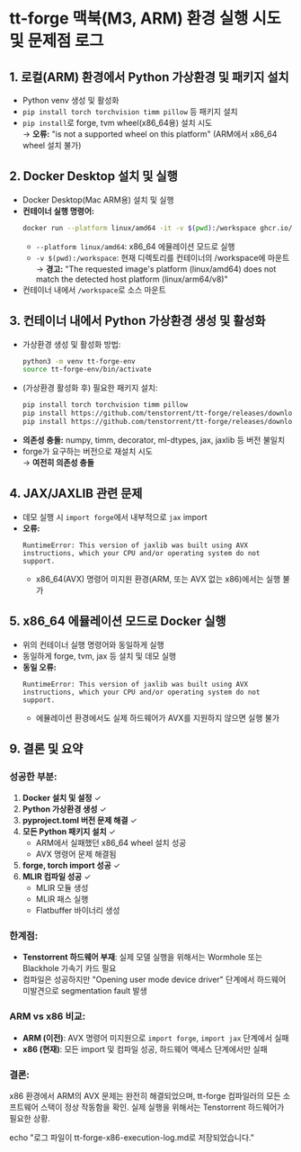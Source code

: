 # tt-forge 맥북(M3, ARM) 환경 실행 시도 및 문제점 로그

## 1. 로컬(ARM) 환경에서 Python 가상환경 및 패키지 설치
- Python venv 생성 및 활성화
- `pip install torch torchvision timm pillow` 등 패키지 설치
- `pip install`로 forge, tvm wheel(x86_64용) 설치 시도  
  → **오류:** "is not a supported wheel on this platform" (ARM에서 x86_64 wheel 설치 불가)

## 2. Docker Desktop 설치 및 실행
- Docker Desktop(Mac ARM용) 설치 및 실행
- **컨테이너 실행 명령어:**
  ```bash
  docker run --platform linux/amd64 -it -v $(pwd):/workspace ghcr.io/tenstorrent/tt-forge-fe/tt-forge-fe-ird-ubuntu-22-04
  ```
  - `--platform linux/amd64`: x86_64 에뮬레이션 모드로 실행
  - `-v $(pwd):/workspace`: 현재 디렉토리를 컨테이너의 /workspace에 마운트
  → **경고:** "The requested image's platform (linux/amd64) does not match the detected host platform (linux/arm64/v8)"
- 컨테이너 내에서 `/workspace`로 소스 마운트

## 3. 컨테이너 내에서 Python 가상환경 생성 및 활성화
- 가상환경 생성 및 활성화 방법:
  ```bash
  python3 -m venv tt-forge-env
  source tt-forge-env/bin/activate
  ```
- (가상환경 활성화 후) 필요한 패키지 설치:
  ```bash
  pip install torch torchvision timm pillow
  pip install https://github.com/tenstorrent/tt-forge/releases/download/0.1.0.dev20250422214451/forge-0.1.0.dev20250422214451-cp310-cp310-linux_x86_64.whl
  pip install https://github.com/tenstorrent/tt-forge/releases/download/0.1.0.dev20250422214451/tvm-0.1.0.dev20250422214451-cp310-cp310-linux_x86_64.whl
  ```
- **의존성 충돌:** numpy, timm, decorator, ml-dtypes, jax, jaxlib 등 버전 불일치
- forge가 요구하는 버전으로 재설치 시도  
  → **여전히 의존성 충돌**

## 4. JAX/JAXLIB 관련 문제
- 데모 실행 시 `import forge`에서 내부적으로 `jax` import
- **오류:**  
  ```
  RuntimeError: This version of jaxlib was built using AVX instructions, which your CPU and/or operating system do not support.
  ```
  - x86_64(AVX) 명령어 미지원 환경(ARM, 또는 AVX 없는 x86)에서는 실행 불가

## 5. x86_64 에뮬레이션 모드로 Docker 실행
- 위의 컨테이너 실행 명령어와 동일하게 실행
- 동일하게 forge, tvm, jax 등 설치 및 데모 실행
- **동일 오류:**  
  ```
  RuntimeError: This version of jaxlib was built using AVX instructions, which your CPU and/or operating system do not support.
  ```
  - 에뮬레이션 환경에서도 실제 하드웨어가 AVX를 지원하지 않으면 실행 불가

## 9. 결론 및 요약

### 성공한 부분:
1. **Docker 설치 및 설정** ✓
2. **Python 가상환경 생성** ✓  
3. **pyproject.toml 버전 문제 해결** ✓
4. **모든 Python 패키지 설치** ✓
   - ARM에서 실패했던 x86_64 wheel 설치 성공
   - AVX 명령어 문제 해결됨
5. **forge, torch import 성공** ✓
6. **MLIR 컴파일 성공** ✓
   - MLIR 모듈 생성
   - MLIR 패스 실행
   - Flatbuffer 바이너리 생성

### 한계점:
- **Tenstorrent 하드웨어 부재**: 실제 모델 실행을 위해서는 Wormhole 또는 Blackhole 가속기 카드 필요
- 컴파일은 성공하지만 "Opening user mode device driver" 단계에서 하드웨어 미발견으로 segmentation fault 발생

### ARM vs x86 비교:
- **ARM (이전)**: AVX 명령어 미지원으로 `import forge`, `import jax` 단계에서 실패
- **x86 (현재)**: 모든 import 및 컴파일 성공, 하드웨어 액세스 단계에서만 실패

### 결론:
x86 환경에서 ARM의 AVX 문제는 완전히 해결되었으며, tt-forge 컴파일러의 모든 소프트웨어 스택이 정상 작동함을 확인. 실제 실행을 위해서는 Tenstorrent 하드웨어가 필요한 상황.

echo "로그 파일이 tt-forge-x86-execution-log.md로 저장되었습니다." 